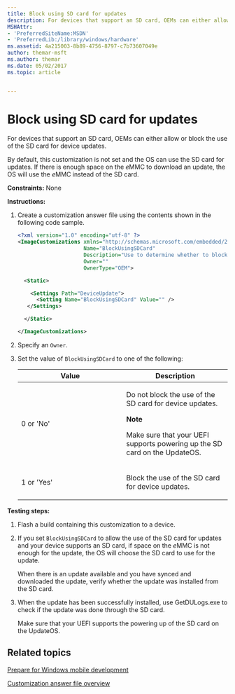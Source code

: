 ```yaml
---
title: Block using SD card for updates
description: For devices that support an SD card, OEMs can either allow or block the use of the SD card for device updates.
MSHAttr:
- 'PreferredSiteName:MSDN'
- 'PreferredLib:/library/windows/hardware'
ms.assetid: 4a215003-8b89-4756-8797-c7b73607049e
author: themar-msft
ms.author: themar
ms.date: 05/02/2017
ms.topic: article


---
```


# Block using SD card for updates


For devices that support an SD card, OEMs can either allow or block the use of the SD card for device updates.

By default, this customization is not set and the OS can use the SD card for updates. If there is enough space on the *e*MMC to download an update, the OS will use the *e*MMC instead of the SD card.

<a href="" id="constraints---none"></a>**Constraints:** None  

<a href="" id="instructions-"></a>**Instructions:**  
1. Create a customization answer file using the contents shown in the following code sample.

   ```XML
   <?xml version="1.0" encoding="utf-8" ?>  
   <ImageCustomizations xmlns="http://schemas.microsoft.com/embedded/2004/10/ImageUpdate"  
                        Name="BlockUsingSDCard"  
                        Description="Use to determine whether to block the use of the SD card for device updates."  
                        Owner=""  
                        OwnerType="OEM"> 

     <Static>  

       <Settings Path="DeviceUpdate">  
         <Setting Name="BlockUsingSDCard" Value="" />    
      </Settings>  

     </Static>

   </ImageCustomizations>
   ```

2. Specify an `Owner`.

3. Set the value of `BlockUsingSDCard` to one of the following:

   <table>
   <colgroup>
   <col width="50%" />
   <col width="50%" />
   </colgroup>
   <thead>
   <tr class="header">
   <th>Value</th>
   <th>Description</th>
   </tr>
   </thead>
   <tbody>
   <tr class="odd">
   <td><p>0 or &#39;No&#39;</p></td>
   <td><p>Do not block the use of the SD card for device updates.</p>
   <div class="alert">
   <strong>Note</strong><br/><p>Make sure that your UEFI supports powering up the SD card on the UpdateOS.</p>
   </div>
   <div>

   </div></td>
   </tr>
   <tr class="even">
   <td><p>1 or &#39;Yes&#39;</p></td>
   <td><p>Block the use of the SD card for device updates.</p></td>
   </tr>
   </tbody>
   </table>



<a href="" id="testing-steps-"></a>**Testing steps:**  
1.  Flash a build containing this customization to a device.

2.  If you set `BlockUsingSDCard` to allow the use of the SD card for updates and your device supports an SD card, if space on the *e*MMC is not enough for the update, the OS will choose the SD card to use for the update.

    When there is an update available and you have synced and downloaded the update, verify whether the update was installed from the SD card.

3.  When the update has been successfully installed, use GetDULogs.exe to check if the update was done through the SD card.

    Make sure that your UEFI supports the powering up of the SD card on the UpdateOS.

## Related topics

[Prepare for Windows mobile development](https://docs.microsoft.com/en-us/windows-hardware/manufacture/mobile/preparing-for-windows-mobile-development)

[Customization answer file overview](https://docs.microsoft.com/en-us/windows-hardware/customize/mobile/mcsf/customization-answer-file)
